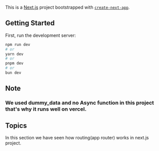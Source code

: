 This is a [Next.js](https://nextjs.org/) project bootstrapped with [`create-next-app`](https://github.com/vercel/next.js/tree/canary/packages/create-next-app).

## Getting Started

First, run the development server:

```bash
npm run dev
# or
yarn dev
# or
pnpm dev
# or
bun dev
```
## Note 
### We used dummy_data and no Async function in this project that's why it runs well on vercel.

## Topics
In this section we have seen how routing(app router) works in next.js project.


